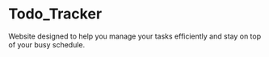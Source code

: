 # Todo_Tracker
Website designed to help you manage your tasks efficiently and stay on top of your busy schedule. 
